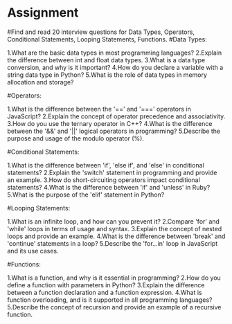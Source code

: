 # Assignment
#Find and read 20 interview questions for Data Types, Operators, Conditional Statements, Looping Statements, Functions.
#Data Types:

1.What are the basic data types in most programming languages?
2.Explain the difference between int and float data types.
3.What is a data type conversion, and why is it important?
4.How do you declare a variable with a string data type in Python?
5.What is the role of data types in memory allocation and storage?

#Operators:

1.What is the difference between the '==' and '===' operators in JavaScript?
2.Explain the concept of operator precedence and associativity.
3.How do you use the ternary operator in C++?
4.What is the difference between the '&&' and '||' logical operators in programming?
5.Describe the purpose and usage of the modulo operator (%).

#Conditional Statements:

1.What is the difference between 'if', 'else if', and 'else' in conditional statements?
2.Explain the 'switch' statement in programming and provide an example.
3.How do short-circuiting operators impact conditional statements?
4.What is the difference between 'if' and 'unless' in Ruby?
5.What is the purpose of the 'elif' statement in Python?

#Looping Statements:

1.What is an infinite loop, and how can you prevent it?
2.Compare 'for' and 'while' loops in terms of usage and syntax.
3.Explain the concept of nested loops and provide an example.
4.What is the difference between 'break' and 'continue' statements in a loop?
5.Describe the 'for...in' loop in JavaScript and its use cases.

#Functions:

1.What is a function, and why is it essential in programming?
2.How do you define a function with parameters in Python?
3.Explain the difference between a function declaration and a function expression.
4.What is function overloading, and is it supported in all programming languages?
5.Describe the concept of recursion and provide an example of a recursive function.
